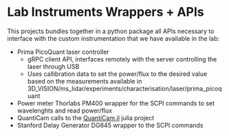 # Lab Instruments Wrappers + APIs

This projects bundles together in a python package all APIs necessary to interface with the custom instrumentation that we have available in the lab:
- Prima PicoQuant laser controller
    - gRPC client API, interfaces remotely with the server controlling
  the laser through USB
    - Uses callibration data to set the power/flux to the desired value based on
      the measurements available in 3D_VISION/ms_lidar/experiments/characterisation/laser/prima_picoquant
- Power meter Thorlabs PM400 wrapper for the SCPI commands to set wavelenghts
and read power/flux
- QuantiCam calls to the [QuantiCam.jl](https://git.ecdf.ed.ac.uk/lidar-research/instruments/quanticam.jl) julia project
- Stanford Delay Generator DG645 wrapper to the SCPI commands
